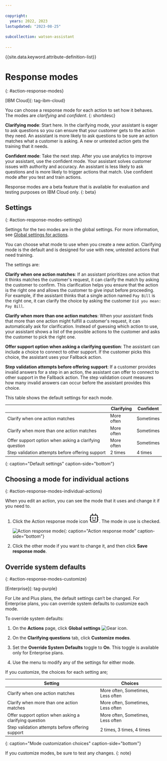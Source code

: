 ```yaml
---

copyright:
  years: 2022, 2023
lastupdated: "2023-08-25"

subcollection: watson-assistant

---
```


{{site.data.keyword.attribute-definition-list}}

# Response modes
{: #action-response-modes}

[IBM Cloud]{: tag-ibm-cloud}

You can choose a response mode for each action to set how it behaves. The modes are *clarifying* and *confident*.
{: shortdesc}

**Clarifying mode**: Start here. In the clarifying mode, your assistant is eager to ask questions so you can ensure that your customer gets to the action they need. An assistant is more likely to ask questions to be sure an action matches what a customer is asking. A new or untested action gets the training that it needs.

**Confident mode**: Take the next step. After you use analytics to improve your assistant, use the confident mode. Your assistant solves customer issues with authority and accuracy. An assistant is less likely to ask questions and is more likely to trigger actions that match. Use confident mode after you test and train actions.

Response modes are a beta feature that is available for evaluation and testing purposes on IBM Cloud only.
{: beta}

## Settings
{: #action-response-modes-settings}

Settings for the two modes are in the global settings. For more information, see [Global settings for actions](/docs/watson-assistant?topic=watson-assistant-actions-global-settings).

You can choose what mode to use when you create a new action. Clarifying mode is the default and is designed for use with new, untested actions that need training.

The settings are:

**Clarify when one action matches**: If an assistant prioritizes one action that it thinks matches the customer's request, it can clarify the match by asking the customer to confirm. This clarification helps you ensure that the action is the right one and allows the customer to give input before proceeding. For example, if the assistant thinks that a single action named `Pay Bill` is the right one, it can clarify the choice by asking the customer `Did you mean: Pay Bill`.

**Clarify when more than one action matches**: When your assistant finds that more than one action might fulfill a customer's request, it can automatically ask for clarification. Instead of guessing which action to use, your assistant shows a list of the possible actions to the customer and asks the customer to pick the right one.

**Offer support option when asking a clarifying question**: The assistant can include a choice to connect to other support. If the customer picks this choice, the assistant uses your Fallback action.

**Step validation attempts before offering support**: If a customer provides invalid answers for a step in an action, the assistant can offer to connect to other support in the Fallback action. The step validation count measures how many invalid answers can occur before the assistant provides this choice.

This table shows the default settings for each mode. 

|  | Clarifying | Confident |
| --- | --- | --- |
| Clarify when one action matches | More often | Sometimes |
| Clarify when more than one action matches | More often | Sometimes |
| Offer support option when asking a clarifying question | More often | Sometimes |
| Step validation attempts before offering support | 2 times | 4 times |
{: caption="Default settings" caption-side="bottom"}

## Choosing a mode for individual actions
{: #action-response-modes-individual-actions}

When you edit an action, you can see the mode that it uses and change it if you need to.

1. Click the Action response mode icon ![Action response mode icon](images/response-mode-icon.svg). The mode in use is checked.

   ![Action response mode](images/response-mode-modal.png){: caption="Action response mode" caption-side="bottom"}

1. Click the other mode if you want to change it, and then click **Save response mode**.

## Override system defaults
{: #action-response-modes-customize}

[Enterprise]{: tag-purple}

For Lite and Plus plans, the default settings can’t be changed. For Enterprise plans, you can override system defaults to customize each mode.

To override system defaults:

1. On the **Actions** page, click **Global settings** ![Gear icon](../../icons/settings.svg).

1. On the **Clarifying questions** tab, click **Customize modes**.

1. Set the **Override System Defaults** toggle to **On**. This toggle is available only for Enterprise plans.

1. Use the menu to modify any of the settings for either mode.

If you customize, the choices for each setting are;

| Setting | Choices |
| --- | --- |
| Clarify when one action matches | More often, Sometimes, Less often |
| Clarify when more than one action matches | More often, Sometimes, Less often |
| Offer support option when asking a clarifying question | More often, Sometimes, Less often |
| Step validation attempts before offering support | 2 times, 3 times, 4 times |
{: caption="Mode customization choices" caption-side="bottom"}

If you customize modes, be sure to test any changes.
{: note}
